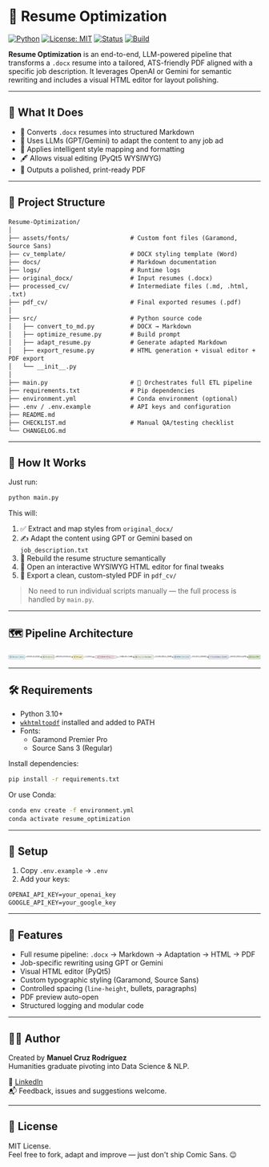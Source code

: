# 📄 Resume Optimization

[![Python](https://img.shields.io/badge/python-3.10%2B-blue.svg)](https://www.python.org/downloads/)
[![License: MIT](https://img.shields.io/badge/license-MIT-green.svg)](LICENSE)
[![Status](https://img.shields.io/badge/status-active-brightgreen.svg)]()
[![Build](https://img.shields.io/badge/build-manual-lightgrey.svg)]()


**Resume Optimization** is an end-to-end, LLM-powered pipeline that transforms a `.docx` resume into a tailored, ATS-friendly PDF aligned with a specific job description. It leverages OpenAI or Gemini for semantic rewriting and includes a visual HTML editor for layout polishing.

---

## 🚀 What It Does

- 🧾 Converts `.docx` resumes into structured Markdown
- 🧠 Uses LLMs (GPT/Gemini) to adapt the content to any job ad
- 🧰 Applies intelligent style mapping and formatting
- 🖋️ Allows visual editing (PyQt5 WYSIWYG)
- 📄 Outputs a polished, print-ready PDF

---

## 📁 Project Structure

```
Resume-Optimization/
│
├── assets/fonts/                 # Custom font files (Garamond, Source Sans)
├── cv_template/                  # DOCX styling template (Word)
├── docs/                         # Markdown documentation
├── logs/                         # Runtime logs
├── original_docx/                # Input resumes (.docx)
├── processed_cv/                 # Intermediate files (.md, .html, .txt)
├── pdf_cv/                       # Final exported resumes (.pdf)
│
├── src/                          # Python source code
│   ├── convert_to_md.py          # DOCX → Markdown
│   ├── optimize_resume.py        # Build prompt
│   ├── adapt_resume.py           # Generate adapted Markdown
│   ├── export_resume.py          # HTML generation + visual editor + PDF export
│   └── __init__.py
│
├── main.py                       # 🔁 Orchestrates full ETL pipeline
├── requirements.txt              # Pip dependencies
├── environment.yml               # Conda environment (optional)
├── .env / .env.example           # API keys and configuration
├── README.md
├── CHECKLIST.md                  # Manual QA/testing checklist
└── CHANGELOG.md
```

---

## 🧠 How It Works

Just run:

```bash
python main.py
```

This will:

1. ✅ Extract and map styles from `original_docx/`
2. ✍️ Adapt the content using GPT or Gemini based on `job_description.txt`
3. 🧱 Rebuild the resume structure semantically
4. 🎨 Open an interactive WYSIWYG HTML editor for final tweaks
5. 📄 Export a clean, custom-styled PDF in `pdf_cv/`

> No need to run individual scripts manually — the full process is handled by `main.py`.

---

## 🗺️ Pipeline Architecture

![Resume Optimization Pipeline](docs/assets/resume_pipeline_architecture.png)


---

## 🛠 Requirements

- Python 3.10+
- [`wkhtmltopdf`](https://wkhtmltopdf.org/) installed and added to PATH
- Fonts:
  - Garamond Premier Pro
  - Source Sans 3 (Regular)

Install dependencies:

```bash
pip install -r requirements.txt
```

Or use Conda:

```bash
conda env create -f environment.yml
conda activate resume_optimization
```

---

## 🔐 Setup

1. Copy `.env.example` → `.env`
2. Add your keys:

```env
OPENAI_API_KEY=your_openai_key
GOOGLE_API_KEY=your_google_key
```

---

## 📌 Features

- Full resume pipeline: `.docx` → Markdown → Adaptation → HTML → PDF
- Job-specific rewriting using GPT or Gemini
- Visual HTML editor (PyQt5)
- Custom typographic styling (Garamond, Source Sans)
- Controlled spacing (`line-height`, bullets, paragraphs)
- PDF preview auto-open
- Structured logging and modular code

---

## 👨‍💻 Author

Created by **Manuel Cruz Rodríguez**  
Humanities graduate pivoting into Data Science & NLP.

🔗 [LinkedIn](https://www.linkedin.com/in/mancrurod/)  
📬 Feedback, issues and suggestions welcome.

---

## 📘 License

MIT License.  
Feel free to fork, adapt and improve — just don't ship Comic Sans. 😉
